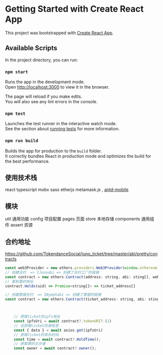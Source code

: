# Getting Started with Create React App

This project was bootstrapped with [Create React App](https://github.com/facebook/create-react-app).

## Available Scripts

In the project directory, you can run:

### `npm start`    

Runs the app in the development mode.\
Open [http://localhost:3000](http://localhost:3000) to view it in the browser.

The page will reload if you make edits.\
You will also see any lint errors in the console.

### `npm test`

Launches the test runner in the interactive watch mode.\
See the section about [running tests](https://facebook.github.io/create-react-app/docs/running-tests) for more information.

### `npm run build`

Builds the app for production to the `build` folder.\
It correctly bundles React in production mode and optimizes the build for the best performance.

## 使用技术栈
react typescript mobx sass etherjs metamask.js , [antd-mobile](https://mobile.ant.design/components/button)


## 模块
util 通用功能
config 项目配置
pages 页面
store 本地存储
components 通用组件
assert 资源

## 合约地址
https://github.com/TokendanceSocial/juno_ticket/tree/master/abi/pretty/contracts

```js
const web3Provider = new ethers.providers.Web3Provider(window.ethereum);
// 创建合约  => IJunoabi => 创建了合约工厂的链接
const contract = new ethers.Contract(address: string, abi: sting[], web3Provider)
// 拿到票的地址
contract.Holds(uid) => Promise<string[]> => ticket_address[]

// 创建票据合约  => INymphabi => 创建了票据的链接
const contract = new ethers.Contract(ticket_address: string, abi: sting[], web3Provider)



    // 获取ticket的ipfs地址
    const ipfsUri = await contract?.tokenURI?.(1)
    // 去获取ticket的源信息
    const { data } = await axios.get(ipfsUri)
    // 获取ticket的举办时间
    const time = await contract?.HoldTime();
    // 获取票的主办者
    const owner = await contract?.owner();
